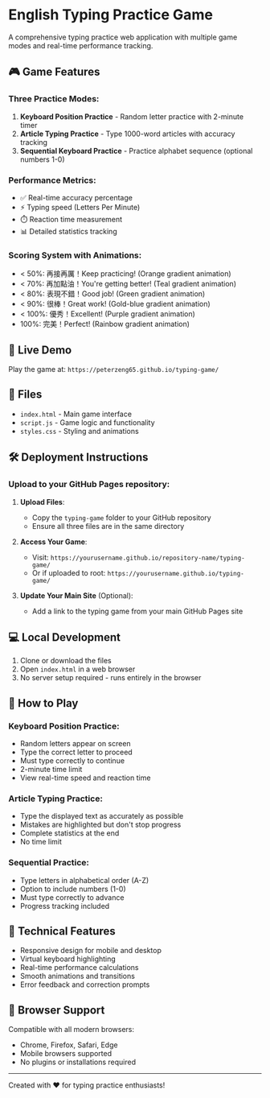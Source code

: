 # English Typing Practice Game

A comprehensive typing practice web application with multiple game modes and real-time performance tracking.

## 🎮 Game Features

### Three Practice Modes:
1. **Keyboard Position Practice** - Random letter practice with 2-minute timer
2. **Article Typing Practice** - Type 1000-word articles with accuracy tracking  
3. **Sequential Keyboard Practice** - Practice alphabet sequence (optional numbers 1-0)

### Performance Metrics:
- ✅ Real-time accuracy percentage
- ⚡ Typing speed (Letters Per Minute)
- ⏱️ Reaction time measurement
- 📊 Detailed statistics tracking

### Scoring System with Animations:
- < 50%: 再接再厲！Keep practicing! (Orange gradient animation)
- < 70%: 再加點油！You're getting better! (Teal gradient animation)
- < 80%: 表現不錯！Good job! (Green gradient animation)
- < 90%: 很棒！Great work! (Gold-blue gradient animation)
- < 100%: 優秀！Excellent! (Purple gradient animation)
- 100%: 完美！Perfect! (Rainbow gradient animation)

## 🚀 Live Demo

Play the game at: `https://peterzeng65.github.io/typing-game/`

## 📁 Files

- `index.html` - Main game interface
- `script.js` - Game logic and functionality
- `styles.css` - Styling and animations

## 🛠️ Deployment Instructions

### Upload to your GitHub Pages repository:

1. **Upload Files**:
   - Copy the `typing-game` folder to your GitHub repository
   - Ensure all three files are in the same directory

2. **Access Your Game**:
   - Visit: `https://yourusername.github.io/repository-name/typing-game/`
   - Or if uploaded to root: `https://yourusername.github.io/typing-game/`

3. **Update Your Main Site** (Optional):
   - Add a link to the typing game from your main GitHub Pages site

## 💻 Local Development

1. Clone or download the files
2. Open `index.html` in a web browser
3. No server setup required - runs entirely in the browser

## 🎯 How to Play

### Keyboard Position Practice:
- Random letters appear on screen
- Type the correct letter to proceed
- Must type correctly to continue
- 2-minute time limit
- View real-time speed and reaction time

### Article Typing Practice:
- Type the displayed text as accurately as possible
- Mistakes are highlighted but don't stop progress
- Complete statistics at the end
- No time limit

### Sequential Practice:
- Type letters in alphabetical order (A-Z)
- Option to include numbers (1-0)
- Must type correctly to advance
- Progress tracking included

## 🔧 Technical Features

- Responsive design for mobile and desktop
- Virtual keyboard highlighting
- Real-time performance calculations
- Smooth animations and transitions
- Error feedback and correction prompts

## 📱 Browser Support

Compatible with all modern browsers:
- Chrome, Firefox, Safari, Edge
- Mobile browsers supported
- No plugins or installations required

---

Created with ❤️ for typing practice enthusiasts!